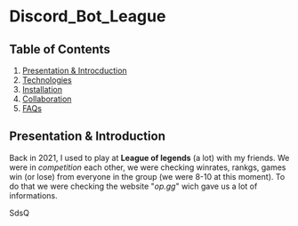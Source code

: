 # Discord_Bot_League

## Table of Contents
1. [Presentation & Introcduction](#presentation--introduction)
2. [Technologies](#technologies)
3. [Installation](#installation)
4. [Collaboration](#collaboration)
5. [FAQs](#faqs)

## Presentation & Introduction

Back in 2021, I used to play at **League of legends** (a lot) with my friends. We were in *competition* each other, we were checking winrates, rankgs, games win (or lose) from everyone in the group (we were 8-10 at this moment). To do that we were checking the website "_op.gg_" wich gave us a lot of informations.

SdsQ
